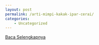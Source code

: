 ```yaml
---
layout: post
permalink: /arti-mimpi-kakak-ipar-cerai/
categories:
    - Uncategorized
---
```


[Baca Selengkapnya](/09)